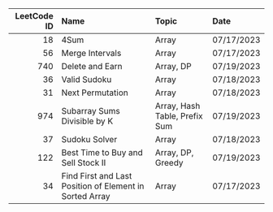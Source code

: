 |   LeetCode ID | Name                                                    | Topic                         | Date       |
|--------------:|:--------------------------------------------------------|:------------------------------|:-----------|
|            18 | 4Sum                                                    | Array                         | 07/17/2023 |
|            56 | Merge Intervals                                         | Array                         | 07/17/2023 |
|           740 | Delete and Earn                                         | Array, DP                     | 07/19/2023 |
|            36 | Valid Sudoku                                            | Array                         | 07/18/2023 |
|            31 | Next Permutation                                        | Array                         | 07/18/2023 |
|           974 | Subarray Sums Divisible by K                            | Array, Hash Table, Prefix Sum | 07/19/2023 |
|            37 | Sudoku Solver                                           | Array                         | 07/18/2023 |
|           122 | Best Time to Buy and Sell Stock II                      | Array, DP, Greedy             | 07/19/2023 |
|            34 | Find First and Last Position of Element in Sorted Array | Array                         | 07/17/2023 |